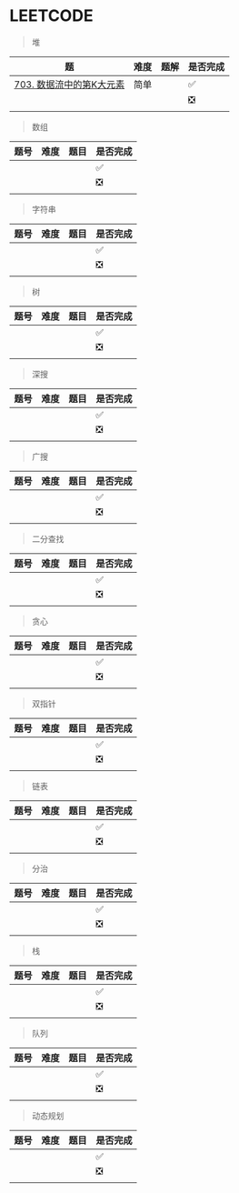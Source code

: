 # LEETCODE

> 堆

| 题                                                           | 难度 | 题解 | 是否完成 |
| ------------------------------------------------------------ | ---- | ---- | -------- |
| [703. 数据流中的第K大元素](https://leetcode-cn.com/problems/kth-largest-element-in-a-stream/) | 简单 |      | ✅        |
|                                                              |      |      | ❎        |
|                                                              |      |      |          |

> 数组	

| 题号 | 难度 | 题目 | 是否完成 |
| ---- | ---- | ---- | -------- |
|      |      |      | ✅        |
|      |      |      | ❎        |
|      |      |      |          |

> 字符串

| 题号 | 难度 | 题目 | 是否完成 |
| ---- | ---- | ---- | -------- |
|      |      |      | ✅        |
|      |      |      | ❎        |
|      |      |      |          |

> 树

| 题号 | 难度 | 题目 | 是否完成 |
| ---- | ---- | ---- | -------- |
|      |      |      | ✅        |
|      |      |      | ❎        |
|      |      |      |          |

> 深搜

| 题号 | 难度 | 题目 | 是否完成 |
| ---- | ---- | ---- | -------- |
|      |      |      | ✅        |
|      |      |      | ❎        |
|      |      |      |          |

> 广搜

| 题号 | 难度 | 题目 | 是否完成 |
| ---- | ---- | ---- | -------- |
|      |      |      | ✅        |
|      |      |      | ❎        |
|      |      |      |          |

> 二分查找

| 题号 | 难度 | 题目 | 是否完成 |
| ---- | ---- | ---- | -------- |
|      |      |      | ✅        |
|      |      |      | ❎        |
|      |      |      |          |

> 贪心

| 题号 | 难度 | 题目 | 是否完成 |
| ---- | ---- | ---- | -------- |
|      |      |      | ✅        |
|      |      |      | ❎        |
|      |      |      |          |

> 双指针

| 题号 | 难度 | 题目 | 是否完成 |
| ---- | ---- | ---- | -------- |
|      |      |      | ✅        |
|      |      |      | ❎        |
|      |      |      |          |

> 链表

| 题号 | 难度 | 题目 | 是否完成 |
| ---- | ---- | ---- | -------- |
|      |      |      | ✅        |
|      |      |      | ❎        |
|      |      |      |          |

> 分治

| 题号 | 难度 | 题目 | 是否完成 |
| ---- | ---- | ---- | -------- |
|      |      |      | ✅        |
|      |      |      | ❎        |
|      |      |      |          |

> 栈

| 题号 | 难度 | 题目 | 是否完成 |
| ---- | ---- | ---- | -------- |
|      |      |      | ✅        |
|      |      |      | ❎        |
|      |      |      |          |

> 队列

| 题号 | 难度 | 题目 | 是否完成 |
| ---- | ---- | ---- | -------- |
|      |      |      | ✅        |
|      |      |      | ❎        |
|      |      |      |          |

> 动态规划

| 题号 | 难度 | 题目 | 是否完成 |
| ---- | ---- | ---- | -------- |
|      |      |      | ✅        |
|      |      |      | ❎        |
|      |      |      |          |

